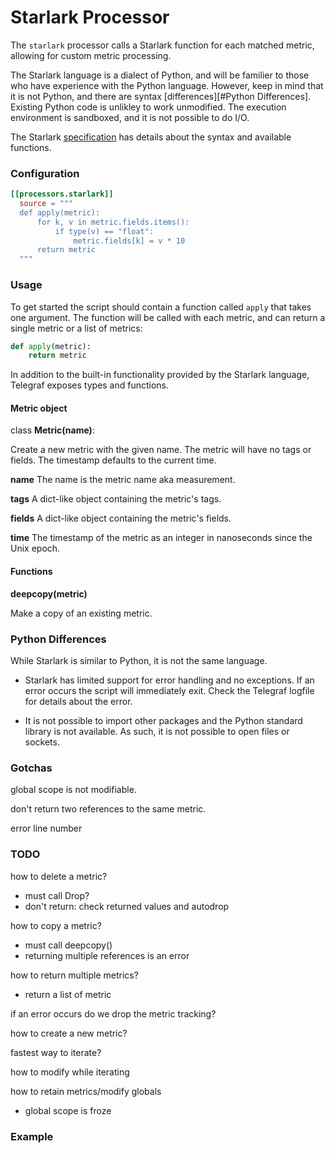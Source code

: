 # Starlark Processor

The `starlark` processor calls a Starlark function for each matched metric, allowing for custom metric processing.

The Starlark language is a dialect of Python, and will be familier to those who
have experience with the Python language.  However, keep in mind that it is not
Python, and there are syntax [differences][#Python Differences].  Existing
Python code is unlikley to work unmodified.  The execution environment is
sandboxed, and it is not possible to do I/O.

The Starlark [specification][] has details about the syntax and available
functions.

### Configuration

```toml
[[processors.starlark]]
  source = """
  def apply(metric):
      for k, v in metric.fields.items():
          if type(v) == "float":
              metric.fields[k] = v * 10
      return metric
  """
```

### Usage

To get started the script should contain a function called `apply` that takes
one argument.  The function will be called with each metric, and can return a
single metric or a list of metrics:
```python
def apply(metric):
	return metric
```

In addition to the built-in functionality provided by the Starlark language, Telegraf exposes types and functions.

#### Metric object

class **Metric(name)**:

  Create a new metric with the given name.  The metric will have no tags or
  fields.  The timestamp defaults to the current time.

  **name**
  	The name is the metric name aka measurement.

  **tags**
  	A dict-like object containing the metric's tags.

  **fields**
  	A dict-like object containing the metric's fields.

  **time**
  	The timestamp of the metric as an integer in nanoseconds since the Unix
  	epoch.

#### Functions

**deepcopy(metric)**

  Make a copy of an existing metric.

### Python Differences

While Starlark is similar to Python, it is not the same language.

- Starlark has limited support for error handling and no exceptions.  If an
  error occurs the script will immediately exit.  Check the Telegraf logfile
  for details about the error.

- It is not possible to import other packages and the Python standard library
  is not available.  As such, it is not possible to open files or sockets.


### Gotchas

global scope is not modifiable.

don't return two references to the same metric.

error line number

### TODO

how to delete a metric?
- must call Drop?
- don't return: check returned values and autodrop

how to copy a metric?
- must call deepcopy()
- returning multiple references is an error

how to return multiple metrics?
- return a list of metric

if an error occurs do we drop the metric tracking?

how to create a new metric?

fastest way to iterate?

how to modify while iterating

how to retain metrics/modify globals
- global scope is froze

### Example

[specification]: https://github.com/google/starlark-go/blob/master/doc/spec.md
